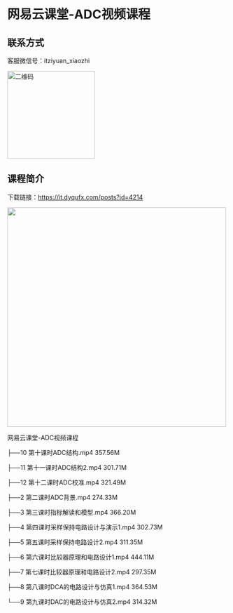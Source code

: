 # 网易云课堂-ADC视频课程

## 联系方式

客服微信号：itziyuan_xiaozhi

<img src="https://ziyuanyun.oss-cn-guangzhou.aliyuncs.com/common/20240614073449/666b82192834a.jpg" width="200" height="200" alt="二维码">

## 课程简介

下载链接：https://it.dyqufx.com/posts?id=4214

<img src="https://ziyuanyun.oss-cn-guangzhou.aliyuncs.com/yun/20240629073005/667f477ddea12.jpg" width="500" alt="">

  

 网易云课堂-ADC视频课程

 ├──10 第十课时ADC结构.mp4 357.56M

 ├──11 第十一课时ADC结构2.mp4 301.71M

 ├──12 第十二课时ADC校准.mp4 321.49M

 ├──2 第二课时ADC背景.mp4 274.33M

 ├──3 第三课时指标解读和模型.mp4 366.20M

 ├──4 第四课时采样保持电路设计与演示1.mp4 302.73M

 ├──5 第五课时采样保持电路设计2.mp4 311.35M

 ├──6 第六课时比较器原理和电路设计1.mp4 444.11M

 ├──7 第七课时比较器原理和电路设计2.mp4 297.35M

 ├──8 第八课时DCA的电路设计与仿真1.mp4 364.53M

 └──9 第九课时DAC的电路设计与仿真2.mp4 314.32M

  